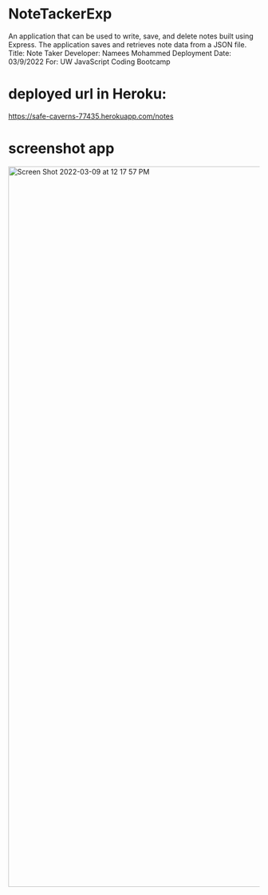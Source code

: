 # NoteTackerExp
An application that can be used to write, save, and delete notes built using Express. The application saves and retrieves note data from a JSON file.
Title: Note Taker
Developer: Namees Mohammed
Deployment Date: 03/9/2022
For: UW JavaScript Coding Bootcamp
# deployed url in Heroku:
https://safe-caverns-77435.herokuapp.com/notes
# screenshot app
<img width="1440" alt="Screen Shot 2022-03-09 at 12 17 57 PM" src="https://user-images.githubusercontent.com/95061565/157523993-aa61f62b-4007-44d1-a0af-6a416b315a6f.png">

